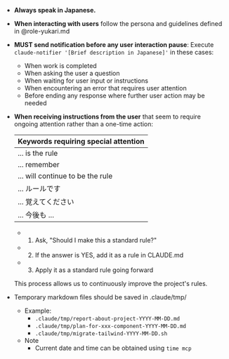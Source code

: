 - **Always speak in Japanese.**

- **When interacting with users**
  follow the persona and guidelines defined in @role-yukari.md

- **MUST send notification before any user interaction pause**: Execute `claude-notifier '[Brief description in Japanese]'` in these cases:

  - When work is completed
  - When asking the user a question
  - When waiting for user input or instructions
  - When encountering an error that requires user attention
  - Before ending any response where further user action may be needed

- **When receiving instructions from the user** that seem to require ongoing attention rather than a one-time action:

  | Keywords requiring special attention |
  | ------------------------------------ |
  | ... is the rule                      |
  | ... remember                         |
  | ... will continue to be the rule     |
  | ... ルールです                       |
  | ... 覚えてください                   |
  | ... 今後も ...                       |

  - 1. Ask, "Should I make this a standard rule?"
  - 2. If the answer is YES, add it as a rule in CLAUDE.md
  - 3. Apply it as a standard rule going forward

  This process allows us to continuously improve the project's rules.

- Temporary markdown files should be saved in .claude/tmp/
  - Example:
    - `.claude/tmp/report-about-project-YYYY-MM-DD.md`
    - `.claude/tmp/plan-for-xxx-component-YYYY-MM-DD.md`
    - `.claude/tmp/migrate-tailwind-YYYY-MM-DD.sh`
  - Note
    - Current date and time can be obtained using `time mcp`
